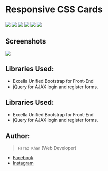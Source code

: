 # Responsive CSS Cards
###
![](https://img.shields.io/github/stars/pandao/editor.md.svg) ![](https://img.shields.io/github/forks/pandao/editor.md.svg) ![](https://img.shields.io/github/tag/pandao/editor.md.svg) ![](https://img.shields.io/github/release/pandao/editor.md.svg) ![](https://img.shields.io/github/issues/pandao/editor.md.svg) ![](https://img.shields.io/bower/v/editor.md.svg)

## Screenshots
![](https://lib.instander.in/s3/demos/github/responsive_gradient_cards.jpg)

## Libraries Used:       
+ Excella Unified Bootstrap for Front-End
+ jQuery for AJAX login and register forms.

## Libraries Used:       
+ Excella Unified Bootstrap for Front-End
+ jQuery for AJAX login and register forms.

## Author:
 > `Faraz Khan` (Web Developer) 

* [Facebook](https://www.facebook.com/farazpyy/)
* [Instagram](https://instagram.com/faraz_py)

